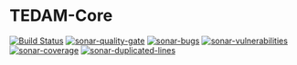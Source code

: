 # TEDAM-Core
[![Build Status](https://travis-ci.com/logobs/tedam-core.svg?branch=master)](https://travis-ci.com/logobs/tedam-core)
[![sonar-quality-gate][sonar-quality-gate]][sonar-url] [![sonar-bugs][sonar-bugs]][sonar-url] [![sonar-vulnerabilities][sonar-vulnerabilities]][sonar-url] [![sonar-coverage][sonar-coverage]][sonar-url] [![sonar-duplicated-lines][sonar-dublicated-lines]][sonar-url]

[sonar-url]: https://sonarcloud.io/dashboard?id=com.lbs.tedam%3ATEDAM
[sonar-quality-gate]: https://sonarcloud.io/api/project_badges/measure?project=com.lbs.tedam%3ATEDAM&metric=alert_status
[sonar-bugs]: https://sonarcloud.io/api/project_badges/measure?project=com.lbs.tedam%3ATEDAM&metric=bugs
[sonar-vulnerabilities]: https://sonarcloud.io/api/project_badges/measure?project=com.lbs.tedam%3ATEDAM&metric=vulnerabilities
[sonar-coverage]: https://sonarcloud.io/api/project_badges/measure?project=com.lbs.tedam%3ATEDAM&metric=coverage
[sonar-dublicated-lines]: https://sonarcloud.io/api/project_badges/measure?project=com.lbs.tedam%3ATEDAM&metric=duplicated_lines_density
